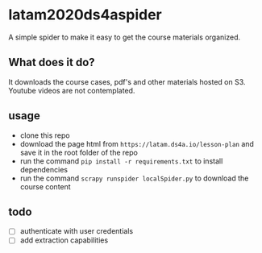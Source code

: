 # latam2020ds4aspider
A simple spider to make it easy to get the course materials organized.

## What does it do?
It downloads the course cases, pdf's and other materials hosted on S3. Youtube videos are not contemplated.

## usage
* clone this repo
* download the page html from `https://latam.ds4a.io/lesson-plan` and save it in the root folder of the repo
* run the command `pip install -r requirements.txt` to install dependencies
* run the command `scrapy runspider localSpider.py` to download the course content

## todo

- [ ] authenticate with user credentials
- [ ] add extraction capabilities